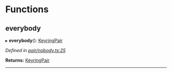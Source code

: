 

# Functions

<a id="everybody"></a>

##  everybody

▸ **everybody**(): [KeyringPair](_types_.md#keyringpair)

*Defined in [pair/nobody.ts:25](https://github.com/polkadot-js/common/blob/89030f4/packages/keyring/src/pair/nobody.ts#L25)*

**Returns:** [KeyringPair](_types_.md#keyringpair)

___

